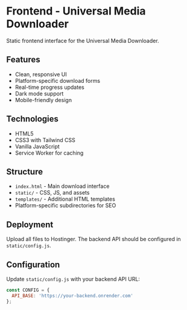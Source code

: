 # Frontend - Universal Media Downloader

Static frontend interface for the Universal Media Downloader.

## Features

- Clean, responsive UI
- Platform-specific download forms
- Real-time progress updates
- Dark mode support
- Mobile-friendly design

## Technologies

- HTML5
- CSS3 with Tailwind CSS
- Vanilla JavaScript
- Service Worker for caching

## Structure

- `index.html` - Main download interface
- `static/` - CSS, JS, and assets
- `templates/` - Additional HTML templates
- Platform-specific subdirectories for SEO

## Deployment

Upload all files to Hostinger. The backend API should be configured in `static/config.js`.

## Configuration

Update `static/config.js` with your backend API URL:

```javascript
const CONFIG = {
  API_BASE: 'https://your-backend.onrender.com'
};
```